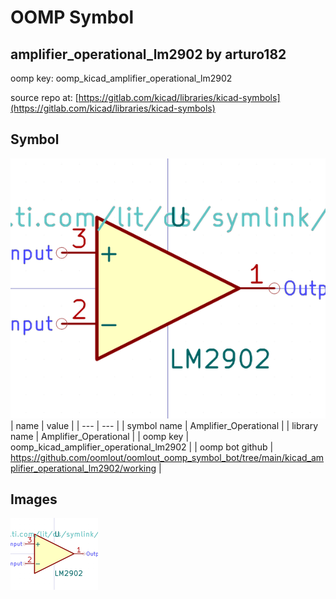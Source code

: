 # OOMP Symbol  
## amplifier_operational_lm2902  by arturo182  
  
oomp key: oomp_kicad_amplifier_operational_lm2902  
  
source repo at: [https://gitlab.com/kicad/libraries/kicad-symbols](https://gitlab.com/kicad/libraries/kicad-symbols)  
## Symbol  
  
[![working.png](working_600.png)](working.png)  
| name | value | 
| --- | --- | 
| symbol name | Amplifier_Operational | 
| library name | Amplifier_Operational | 
| oomp key | oomp_kicad_amplifier_operational_lm2902 | 
| oomp bot github | https://github.com/oomlout/oomlout_oomp_symbol_bot/tree/main/kicad_amplifier_operational_lm2902/working | 
## Images  
  
[![working.png](working_140.png)](working.png)  
